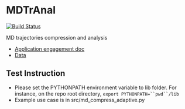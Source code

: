 # MDTrAnal
[![Build Status](https://travis-ci.org/CODARcode/MDTrAnal.svg?branch=master)](https://travis-ci.org/CODARcode/MDTrAnal) 

MD trajectories compression and analysis

* [Application engagement doc ](https://confluence.exascaleproject.org/download/attachments/24187396/Data%20reduction%20for%20the%20NWChemEx%20project5.docx?version=1&modificationDate=1490915182000&api=v2)
* [Data](https://goo.gl/8yX8rM)

## Test Instruction
* Please set the PYTHONPATH environment variable to lib folder. For instance, on the repo root directory, `export PYTHONPATH=``pwd``/lib`
* Example use case is in src/md\_compress\_adaptive.py
